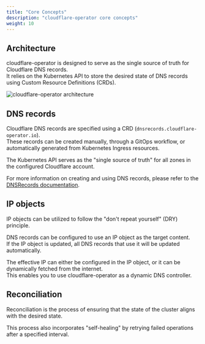 ```yaml
---
title: "Core Concepts"
description: "cloudflare-operator core concepts"
weight: 10
---
```


## Architecture

cloudflare-operator is designed to serve as the single source of truth for Cloudflare DNS records.\
It relies on the Kubernetes API to store the desired state of DNS records using Custom Resource Definitions (CRDs).

![cloudflare-operator architecture](/img/cloudflare-operator-architecture.png)

## DNS records

Cloudflare DNS records are specified using a CRD (`dnsrecords.cloudflare-operator.io`).\
These records can be created manually, through a GitOps workflow, or automatically generated from Kubernetes Ingress resources.

The Kubernetes API serves as the "single source of truth" for all zones in the configured Cloudflare account.

For more information on creating and using DNS records, please refer to the [DNSRecords documentation](/docs/cloudflare-operator/resources/dnsrecord).

## IP objects

IP objects can be utilized to follow the "don't repeat yourself" (DRY) principle.

DNS records can be configured to use an IP object as the target content.\
If the IP object is updated, all DNS records that use it will be updated automatically.

The effective IP can either be configured in the IP object, or it can be dynamically fetched from the internet.\
This enables you to use cloudflare-operator as a dynamic DNS controller.

## Reconciliation

Reconciliation is the process of ensuring that the state of the cluster aligns with the desired state.

This process also incorporates "self-healing" by retrying failed operations after a specified interval.
